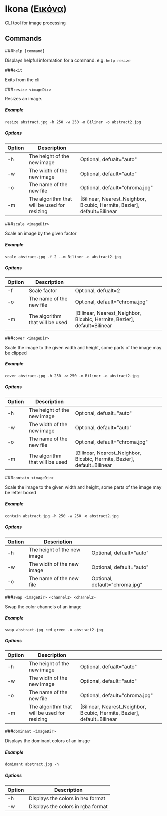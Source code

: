 # Ikona ([Εικόνα](https://el.wikipedia.org/wiki/%CE%95%CE%B9%CE%BA%CF%8C%CE%BD%CE%B1))

CLI tool for image processing

## Commands

###`help [command]`

Displays helpful information for a command. e.g. `help resize`

###`exit`

Exits from the cli

###`resize <imageDir>`

Resizes an image.

##### Example

`resize abstract.jpg -h 250 -w 250 -m Biliner -o abstract2.jpg`

##### Options

|Option   	|  Description 	|   	|
|---	|---	|---	|
| -h   	|  The height of the new image 	|   Optional, defualt="auto"	|
| -w  	|  The width of the new image 	|   Optional, default="auto"	|
| -o 	|  The name of the new file 	|   Optional, default="chroma.jpg"	|
| -m 	|  The algorithm that will be used for resizing 	| [Bilinear, Nearest_Neighbor, Bicubic, Hermite, Bezier], default=Bilinear	|

###`scale <imageDir>`

Scale an image by the given factor

##### Example

`scale abstract.jpg -f 2 --m Biliner -o abstract2.jpg`

##### Options

|Option   	|  Description 	|   	|
|---	|---	|---	|
| -f   	|  Scale factor 	|   Optional, defualt=2	|
| -o 	|  The name of the new file 	|   Optional, default="chroma.jpg"	|
| -m 	|  The algorithm that will be used 	| [Bilinear, Nearest_Neighbor, Bicubic, Hermite, Bezier], default=Bilinear	|

###`cover <imageDir>`

Scale the image to the given width and height, some parts of the image may be clipped

##### Example

`cover abstract.jpg -h 250 -w 250 -m Biliner -o abstract2.jpg`

##### Options

|Option   	|  Description 	|   	|
|---	|---	|---	|
| -h   	|  The height of the new image 	|   Optional, defualt="auto"	|
| -w  	|  The width of the new image 	|   Optional, default="auto"	|
| -o 	|  The name of the new file 	|   Optional, default="chroma.jpg"	|
| -m 	|  The algorithm that will be used 	| [Bilinear, Nearest_Neighbor, Bicubic, Hermite, Bezier], default=Bilinear	|

###`contain <imageDir>`

Scale the image to the given width and height, some parts of the image may be letter boxed

##### Example

`contain abstract.jpg -h 250 -w 250 -o abstract2.jpg`

##### Options

|Option   	|  Description 	|   	|
|---	|---	|---	|
| -h   	|  The height of the new image 	|   Optional, defualt="auto"	|
| -w  	|  The width of the new image 	|   Optional, default="auto"	|
| -o 	|  The name of the new file 	|   Optional, default="chroma.jpg"	|

###`swap <imageDir> <channel1> <channel2>`

Swap the color channels of an image

##### Example

`swap abstract.jpg red green -o abstract2.jpg`

##### Options

|Option   	|  Description 	|   	|
|---	|---	|---	|
| -h   	|  The height of the new image 	|   Optional, defualt="auto"	|
| -w  	|  The width of the new image 	|   Optional, default="auto"	|
| -o 	|  The name of the new file 	|   Optional, default="chroma.jpg"	|
| -m 	|  The algorithm that will be used for resizing 	| [Bilinear, Nearest_Neighbor, Bicubic, Hermite, Bezier], default=Bilinear	|

###`dominant <imageDir>`

Displays the dominant colors of an image

##### Example

`dominant abstract.jpg -h`

##### Options

|Option   	|  Description 	|
|---	|---	|
| -h   	|  Displays the colors in hex format 	|
| -w  	|  Displays the colors in rgba format 	|

